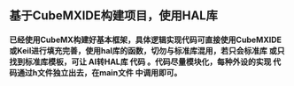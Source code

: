 ## 基于CubeMXIDE构建项目，使用HAL库

#### 已经使用CubeMX构建好基本框架，具体逻辑实现代码可直接使用CubeMXIDE或Keil进行填充完善，使用hal库的函数，切勿与标准库混用，若只会标准库 或只找到标准库模板，可让 AI转HAL库 代码 。代码尽量模块化，每种外设的实现 代码通过h文件独立出去，在main文件 中调用即可。
